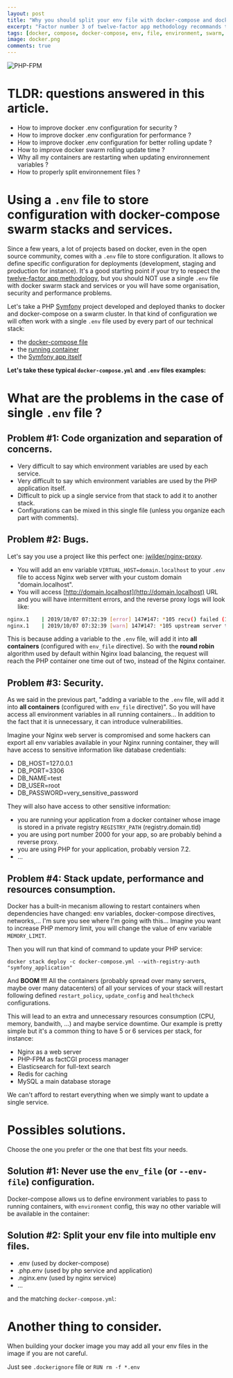 ```yaml
---
layout: post
title: "Why you should split your env file with docker-compose and docker swarm stack and services"
excerpt: "Factor number 3 of twelve-factor app methodology recommands to store configuration that varies between deployments into environment. With some frameworks, docker-compose and docker swarm we can use .env files. Let's see why it's important to split them into many env files."
tags: [docker, compose, docker-compose, env, file, environment, swarm, stack, stacks, service, services, twelve-factor, twelve, factor]
image: docker.png
comments: true
---
```


![PHP-FPM](/images/posts/docker.svg)

# TLDR: questions answered in this article.

* How to improve docker .env configuration for security ?
* How to improve docker .env configuration for performance ?
* How to improve docker .env configuration for better rolling update ?
* How to improve docker swarm rolling update time ?
* Why all my containers are restarting when updating environnement variables ?
* How to properly split environnement files ?

# Using a `.env` file to store configuration with docker-compose swarm stacks and services.

Since a few years, a lot of projects based on docker, even in the open source community, comes with a `.env` file to store configuration.
It allows to define specific configuration for deployments (development, staging and production for instance).
It's a good starting point if your try to respect the [twelve-factor app methodology](https://en.wikipedia.org/wiki/Twelve-Factor_App_methodology),
but you should NOT use a single `.env` file with docker swarm stack and services or you will have some organisation, security and performance problems.

Let's take a PHP [Symfony](https://symfony.com/) project developed and deployed thanks to docker and docker-compose on a swarm cluster.
In that kind of configuration we will often work with a single `.env` file used by every part of our technical stack:

* the [docker-compose file](https://docs.docker.com/compose/environment-variables/#the-env-file)
* the [running container](https://docs.docker.com/compose/environment-variables/#the-env_file-configuration-option)
* the [Symfony app itself](https://symfony.com/doc/current/configuration.html#configuration-based-on-environment-variables)

**Let's take these typical `docker-compose.yml` and `.env` files examples:**

<script src="https://gist.github.com/ypereirareis/2aa1fbc62d31088bf3845d6beb3a109e.js"></script>

# What are the problems in the case of single `.env` file ?

## Problem #1: Code organization and separation of concerns.

* Very difficult to say which environment variables are used by each service.
* Very difficult to say which environment variables are used by the PHP application itself.
* Difficult to pick up a single service from that stack to add it to another stack.
* Configurations can be mixed in this single file (unless you organize each part with comments).

## Problem #2: Bugs.

Let's say you use a project like this perfect one: [jwilder/nginx-proxy](https://github.com/jwilder/nginx-proxy).

* You will add an env variable `VIRTUAL_HOST=domain.localhost` to your `.env` file to access Nginx web server with your custom domain "domain.localhost".
* You will access [http://domain.localhost](http://domain.localhost) URL and you will have intermittent errors, and the reverse proxy logs will look like:

```bash
nginx.1    | 2019/10/07 07:32:39 [error] 147#147: *105 recv() failed (104: Connection reset by peer) while reading response header from upstream, client: 172.17.0.1, server: domain.localhost, request: "POST / HTTP/1.1", upstream: "http://172.17.0.10:9000", host: "domain.localhost", referrer: "http://domain.localhost"
nginx.1    | 2019/10/07 07:32:39 [warn] 147#147: *105 upstream server temporarily disabled while reading response header from upstream, client: 172.17.0.1, server: domain.localhost, request: "POST / HTTP/1.1", upstream: "http://172.17.0.10:9000", host: "domain.localhost", referrer: "http://domain.localhost"
```

This is because adding a variable to the `.env` file, will add it into **all containers** (configured with `env_file` directive).
So with the **round robin** algorithm used by default within Nginx load balancing, the request will reach the PHP container one time out of two, instead of the Nginx container.

## Problem #3: Security.

As we said in the previous part, "adding a variable to the `.env` file, will add it into **all containers** (configured with `env_file` directive)".
So you will have access all environment variables in all running containers... In addition to the fact that it is unnecessary, it can introduce vulnerabilities.

Imagine your Nginx web server is compromised and some hackers can export all env variables available in your Nginx running container, they will have access to sensitive information like database credentials:

* DB_HOST=127.0.0.1
* DB_PORT=3306
* DB_NAME=test
* DB_USER=root
* DB_PASSWORD=very_sensitive_password

They will also have access to other sensitive information:
* you are running your application from a docker container whose image is stored in a private registry `REGISTRY_PATH` (registry.domain.tld)
* you are using port number 2000 for your app, so are probably behind a reverse proxy.
* you are using PHP for your application, probably version 7.2.
* ...

## Problem #4: Stack update, performance and resources consumption.

Docker has a built-in mecanism allowing to restart containers when dependencies have changed: env variables, docker-compose directives, networks,...
I'm sure you see where I'm going with this... Imagine you want to increase PHP memory limit, you will change the value of env variable `MEMORY_LIMIT`.

Then you will run that kind of command to update your PHP service:

```
docker stack deploy -c docker-compose.yml --with-registry-auth "symfony_application"
```

And **BOOM !!!** All the containers (probably spread over many servers, maybe over many datacenters)
of all your services of your stack will restart following defined `restart_policy`, `update_config` and `healthcheck` configurations.

This will lead to an extra and unnecessary resources consumption (CPU, memory, bandwith, ...) and maybe service downtime.
Our example is pretty simple but it's a common thing to have 5 or 6 services per stack, for instance:

* Nginx as a web server
* PHP-FPM as factCGI process manager
* Elasticsearch for full-text search
* Redis for caching
* MySQL a main database storage

We can't afford to restart everything when we simply want to update a single service.

# Possibles solutions.

Choose the one you prefer or the one that best fits your needs.

## Solution #1: Never use the `env_file` (or `--env-file`) configuration.

Docker-compose allows us to define environment variables to pass to running containers, with `environment` config, this way no other variable will be available in the container:

<script src="https://gist.github.com/ypereirareis/362ddf09620769fb9625d2288249d6be.js"></script>

## Solution #2: Split your env file into multiple env files.

* .env (used by docker-compose)
* .php.env (used by php service and application)
* .nginx.env (used by nginx service)
* ...

and the matching `docker-compose.yml`:

<script src="https://gist.github.com/ypereirareis/4ae63ee240fd4aa65d8ef31b6191514f.js"></script>

# Another thing to consider.

When building your docker image you may add all your env files in the image if you are not careful.

Just see `.dockerignore` file or `RUN rm -f *.env`
